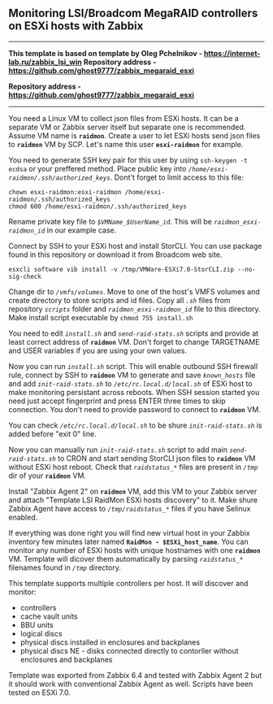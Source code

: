 ## Monitoring LSI/Broadcom MegaRAID controllers on ESXi hosts with Zabbix
----

**This template is based on template by Oleg Pchelnikov - https://internet-lab.ru/zabbix_lsi_win**
**Repository address - https://github.com/ghost9777/zabbix_megaraid_esxi**

**Repository address - https://github.com/ghost9777/zabbix_megaraid_esxi**

----
You need a Linux VM to collect json files from ESXi hosts. It can be a separate VM or Zabbix server itself but separate one is recommended. Assume VM name is **`raidmon`**. Create a user to let ESXi hosts send json files to **`raidmon`** VM by SCP. Let's name this user **`esxi-raidmon`** for example. 

You need to generate SSH key pair for this user by using `ssh-keygen -t ecdsa` or your preffered method. Place public key into *`/home/esxi-raidmon/.ssh/authorized_keys`*. Dont't forget to limit access to this file:
```
chown esxi-raidmon:esxi-raidmon /home/esxi-raidmon/.ssh/authorized_keys
chmod 600 /home/esxi-raidmon/.ssh/authorized_keys
```
Rename private key file to *`$VMName_$UserName_id`*. This will be *`raidmon_esxi-raidmon_id`* in our example case. 

Connect by SSH to your ESXi host and install StorCLI. You can use package found in this repository or download it from Broadcom web site.
```
esxcli software vib install -v /tmp/VMWare-ESXi7.0-StorCLI.zip --no-sig-check
```
Change dir to *`/vmfs/volumes`*. Move to one of the host's VMFS volumes and create directory to store scripts and id files. Copy all *`.sh`* files from repository *`scripts`* folder and *`raidmon_esxi-raidmon_id`* file to this directory. Make install script executable by `chmod 755 install.sh`

You need to edit *`install.sh`* and *`send-raid-stats.sh`* scripts and provide at least correct address of **`raidmon`** VM. Don't forget to change TARGETNAME and USER variables if you are using your own values.

Now you can run *`install.sh`* script. This will enable outbound SSH firewall rule, connect by SSH to **`raidmon`** VM to generate and save *`known_hosts`* file and add *`init-raid-stats.sh`* to *`/etc/rc.local.d/local.sh`* of ESXi host to make monitoring persistant across reboots. When SSH session started you need just accept fingerprint and press ENTER three times to skip connection. You don't need to provide password to connect to **`raidmon`** VM.

You can check *`/etc/rc.local.d/local.sh`* to be shure *`init-raid-stats.sh`* is added before "exit 0" line.

Now you can manually run *`init-raid-stats.sh`* script to add main *`send-raid-stats.sh`* to CRON and start sending StorCLI json files to **`raidmon`** VM without ESXi host reboot. Check that *`raidstatus_*`* files are present in *`/tmp`* dir of your **`raidmon`** VM.

Install "Zabbix Agent 2" on **`raidmon`** VM, add this VM to your Zabbix server and attach "Template LSI RaidMon ESXi hosts discovery" to it. Make shure Zabbix Agent have access to *`/tmp/raidstatus_*`* files if you have Selinux enabled.

If everything was done right you will find new virtual host in your Zabbix inventory few minutes later named **`RaidMon - $ESXi_host_name`**. You can monitor any number of ESXi hosts with unique hostnames with one **`raidmon`** VM. Template will dicover them automatically by parsing *`raidstatus_*`* filenames found in *`/tmp`* directory.

This template supports multiple controllers per host. It will discover and monitor:
+ controllers
+ cache vault units
+ BBU units
+ logical discs
+ physical discs installed in enclosures and backplanes
+ physical discs NE - disks connected directly to contorller without enclosures and backplanes

Template was exported from Zabbix 6.4 and tested with Zabbix Agent 2 but it should work with conventional Zabbix Agent as well. Scripts have been tested on ESXi 7.0.
